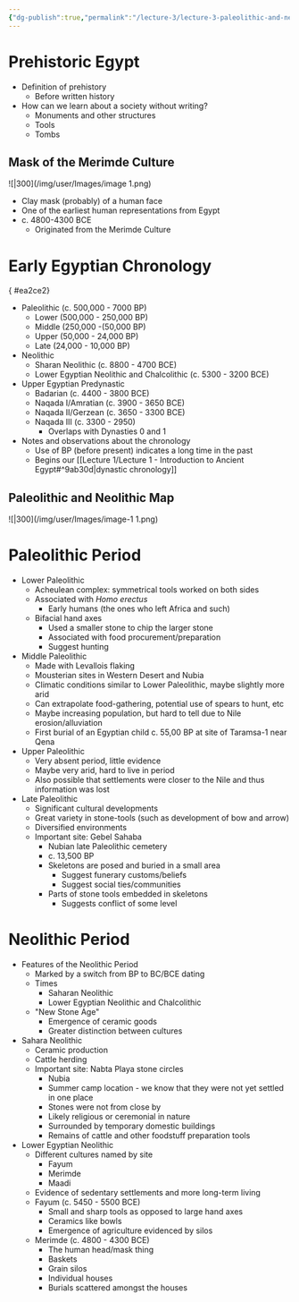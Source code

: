 ```yaml
---
{"dg-publish":true,"permalink":"/lecture-3/lecture-3-paleolithic-and-neolithic-egypt/"}
---
```


# Prehistoric Egypt
- Definition of prehistory
	- Before written history
- How can we learn about a society without writing?
	- Monuments and other structures
	- Tools
	- Tombs

## Mask of the Merimde Culture
![|300](/img/user/Images/image 1.png)
- Clay mask (probably) of a human face
- One of the earliest human representations from Egypt
- c. 4800-4300 BCE
	- Originated from the Merimde Culture

# Early Egyptian Chronology
{ #ea2ce2}


- Paleolithic (c. 500,000 - 7000 BP)
	- Lower (500,000 - 250,000 BP)
	- Middle (250,000 -(50,000 BP)
	- Upper (50,000 - 24,000 BP)
	- Late (24,000 - 10,000 BP)
- Neolithic
	- Sharan Neolithic (c. 8800 - 4700 BCE)
	- Lower Egyptian Neolithic and Chalcolithic (c. 5300 - 3200 BCE)
- Upper Egyptian Predynastic
	- Badarian (c. 4400 - 3800 BCE)
	- Naqada I/Amratian (c. 3900 - 3650 BCE)
	- Naqada II/Gerzean (c. 3650 - 3300 BCE)
	- Naqada III (c. 3300 - 2950)
		- Overlaps with Dynasties 0 and 1
- Notes and observations about the chronology
	- Use of BP (before present) indicates a long time in the past
	- Begins our [[Lecture 1/Lecture 1 - Introduction to Ancient Egypt#^9ab30d\|dynastic chronology]]

## Paleolithic and Neolithic Map
![|300](/img/user/Images/image-1 1.png)
# Paleolithic Period
- Lower Paleolithic
	- Acheulean complex: symmetrical tools worked on both sides
	- Associated with *Homo erectus*
		- Early humans (the ones who left Africa and such)
	- Bifacial hand axes
		- Used a smaller stone to chip the larger stone
		- Associated with food procurement/preparation
		- Suggest hunting
- Middle Paleolithic
	- Made with Levallois flaking
	- Mousterian sites in Western Desert and Nubia
	- Climatic conditions similar to Lower Paleolithic, maybe slightly more arid
	- Can extrapolate food-gathering, potential use of spears to hunt, etc
	- Maybe increasing population, but hard to tell due to Nile erosion/alluviation
	- First burial of an Egyptian child c. 55,00 BP at site of Taramsa-1 near Qena
- Upper Paleolithic
	- Very absent period, little evidence
	- Maybe very arid, hard to live in period
	- Also possible that settlements were closer to the Nile and thus information was lost
- Late Paleolithic
	- Significant cultural developments
	- Great variety in stone-tools (such as development of bow and arrow)
	- Diversified environments
	- Important site: Gebel Sahaba
		- Nubian late Paleolithic cemetery
		- c. 13,500 BP
		- Skeletons are posed and buried in a small area
			- Suggest funerary customs/beliefs
			- Suggest social ties/communities
		- Parts of stone tools embedded in skeletons
			- Suggests conflict of some level

# Neolithic Period
- Features of the Neolithic Period
	- Marked by a switch from BP to BC/BCE dating
	- Times
		- Saharan Neolithic
		- Lower Egyptian Neolithic and Chalcolithic
	- "New Stone Age"
		- Emergence of ceramic goods
		- Greater distinction between cultures
- Sahara Neolithic
	- Ceramic production
	- Cattle herding
	- Important site: Nabta Playa stone circles
		- Nubia
		- Summer camp location - we know that they were not yet settled in one place
		- Stones were not from close by
		- Likely religious or ceremonial in nature
		- Surrounded by temporary domestic buildings
		- Remains of cattle and other foodstuff preparation tools
- Lower Egyptian Neolithic
	- Different cultures named by site
		- Fayum
		- Merimde
		- Maadi
	- Evidence of sedentary settlements and more long-term living
	- Fayum (c. 5450 - 5500 BCE)
		- Small and sharp tools as opposed to large hand axes
		- Ceramics like bowls
		- Emergence of agriculture evidenced by silos
	- Merimde (c. 4800 - 4300 BCE)
		- The human head/mask thing
		- Baskets
		- Grain silos
		- Individual houses
		- Burials scattered amongst the houses